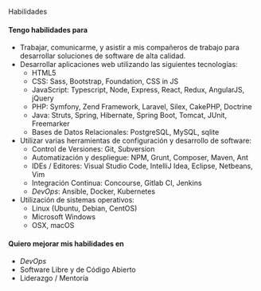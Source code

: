 Habilidades

#### Tengo habilidades para

*   Trabajar, comunicarme, y asistir a mis compañeros de trabajo para desarrollar soluciones de software de alta calidad.
*   Desarrollar aplicaciones web utilizando las siguientes tecnologías:
    *   HTML5
    *   CSS: Sass, Bootstrap, Foundation, CSS in JS
    *   JavaScript: Typescript, Node, Express, React, Redux, AngularJS, jQuery
    *   PHP: Symfony, Zend Framework, Laravel, Silex, CakePHP, Doctrine
    *   Java: Struts, Spring, Hibernate, Spring Boot, Tomcat, JUnit, Freemarker
    *   Bases de Datos Relacionales: PostgreSQL, MySQL, sqlite
*   Utilizar varias herramientas de configuración y desarrollo de software:
    *   Control de Versiones: Git, Subversion
    *   Automatización y despliegue: NPM, Grunt, Composer, Maven, Ant
    *   IDEs / Editores: Visual Studio Code, IntelliJ Idea, Eclipse, Netbeans, Vim
    *   Integración Continua: Concourse, Gitlab CI, Jenkins
    *   _DevOps_: Ansible, Docker, Kubernetes
*   Utilización de sistemas operativos:
    *   Linux (Ubuntu, Debian, CentOS)
    *   Microsoft Windows
    *   OSX, macOS

#### Quiero mejorar mis habilidades en

*   _DevOps_
*   Software Libre y de Código Abierto
*   Liderazgo / Mentoría